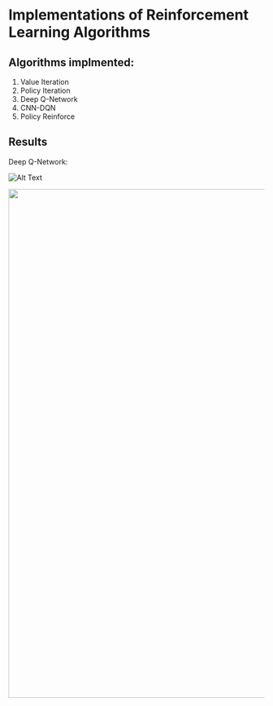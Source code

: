 # Implementations of Reinforcement Learning Algorithms

## Algorithms  implmented:

1. Value Iteration
2. Policy Iteration
3. Deep Q-Network
4. CNN-DQN
5. Policy Reinforce

## Results

Deep Q-Network:

![Alt Text](https://media.giphy.com/media/SsxU9UVuMRixrbMaLT/giphy.gif)

<img src="https://github.com/relar-Ritik/RL-Algorithms/blob/master/rl_algo.png" align="left" height="1000" width="1000" >
